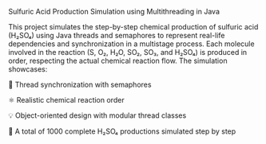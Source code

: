 Sulfuric Acid Production Simulation using Multithreading in Java

This project simulates the step-by-step chemical production of sulfuric acid (H₂SO₄) using Java threads and semaphores to represent real-life dependencies and synchronization in a multistage process. Each molecule involved in the reaction (S, O₂, H₂O, SO₂, SO₃, and H₂SO₄) is produced in order, respecting the actual chemical reaction flow. The simulation showcases:

🔁 Thread synchronization with semaphores

⚛️ Realistic chemical reaction order

💡 Object-oriented design with modular thread classes

🧪 A total of 1000 complete H₂SO₄ productions simulated step by step
